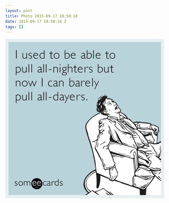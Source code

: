 ```yaml
---
layout: post
title: Photo 2015-09-17 18:50:18
date: 2015-09-17 18:50:18 Z
tags: []
---
```

![](/media/2015/09/129295969764.jpg)

